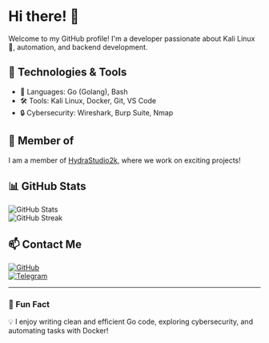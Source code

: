 # Hi there! 👋  

Welcome to my GitHub profile! I'm a developer passionate about Kali Linux 🐧, automation, and backend development.  

## 🔧 Technologies & Tools  
- 🚀 Languages: Go (Golang), Bash  
- 🛠️ Tools: Kali Linux, Docker, Git, VS Code  
- 🔒 Cybersecurity: Wireshark, Burp Suite, Nmap  

## 🚀 Member of  
I am a member of [HydraStudio2k](https://github.com/HydraStudio2k), where we work on exciting projects!  

## 📊 GitHub Stats  
![GitHub Stats](https://github-readme-stats.vercel.app/api?username=Saurango1&show_icons=true&theme=tokyonight)  
![GitHub Streak](https://github-readme-streak-stats.herokuapp.com/?user=Saurango1&theme=tokyonight)  

## 📫 Contact Me  
[![GitHub](https://img.shields.io/badge/GitHub-000?style=for-the-badge&logo=github)](https://github.com/Saurango1)  
[![Telegram](https://img.shields.io/badge/Telegram-blue?style=for-the-badge&logo=telegram)](https://t.me/Stasukagde)  

---

### 🚀 Fun Fact  
💡 I enjoy writing clean and efficient Go code, exploring cybersecurity, and automating tasks with Docker!
